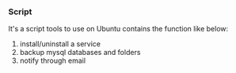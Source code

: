 ### Script

It's a script tools to use on Ubuntu contains the function like below:
1. install/uninstall a service
2. backup mysql databases and folders
3. notify through email